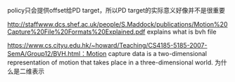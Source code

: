 policy只会提供offset给PD target，所以PD target的实际意义好像并不是很重要

http://staffwww.dcs.shef.ac.uk/people/S.Maddock/publications/Motion%20Capture%20File%20Formats%20Explained.pdf explains what is bvh file

https://www.cs.cityu.edu.hk/~howard/Teaching/CS4185-5185-2007-SemA/Group12/BVH.html：Motion capture data is a two-dimensional representation of motion that takes place in a three-dimensional world. 为什么是二维表示